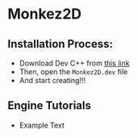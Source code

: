 # Monkez2D
## Installation Process:
  - Download Dev C++ from [this link](https://sourceforge.net/projects/orwelldevcpp/)
  - Then, open the `Monkez2D.dev` file
  - And start creating!!!
## Engine Tutorials
 - Example Text
